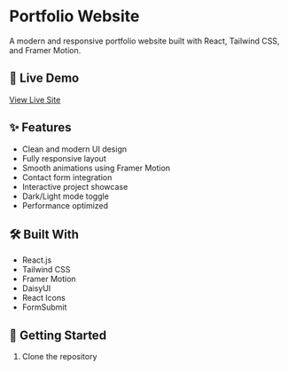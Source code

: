 # Portfolio Website

A modern and responsive portfolio website built with React, Tailwind CSS, and Framer Motion.

## 🌟 Live Demo

[View Live Site](https://mehedi-pfolio.surge.sh) <!-- Replace with your actual deployed site URL -->

## ✨ Features

- Clean and modern UI design
- Fully responsive layout
- Smooth animations using Framer Motion
- Contact form integration
- Interactive project showcase
- Dark/Light mode toggle
- Performance optimized

## 🛠️ Built With

- React.js
- Tailwind CSS
- Framer Motion
- DaisyUI
- React Icons
- FormSubmit

## 🚀 Getting Started

1. Clone the repository
